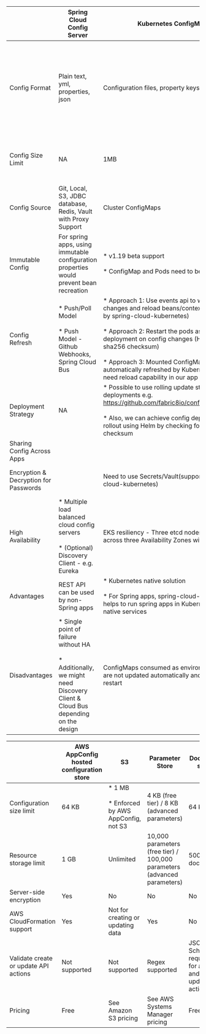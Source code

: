 

| |Spring Cloud Config Server |Kubernetes ConfigMaps |AWS App Config|
|---|---|---|---|
|Config Format |	Plain text, yml, properties, json |	Configuration files, property keys |* YAML, JSON, or text documents in the AWS AppConfig hosted configuration store<br/><br/>* Objects in an Amazon Simple Storage Service (Amazon S3) bucket<br/><br/>* Documents in the Systems Manager document store<br/><br/>* Parameters in Parameter Store |
|Config Size Limit | NA| 1MB| * 4 to 8KB - Parameter Store<br/><br/>* 64KB - Document/AppConfig store<br/><br/>* 1MB - S3|
|Config Source| Git, Local, S3, JDBC database, Redis, Vault with Proxy Support| Cluster ConfigMaps| AppConfig Store, SSM Document Store, Parameter Store, S3|
|Immutable Config|For spring apps, using immutable configuration properties would prevent bean recreation |* v1.19 beta support<br/><br/>* ConfigMap and Pods need to be re-created |For spring apps, using immutable configuration properties would prevent bean recreation|
| Config Refresh|* Push/Poll Model<br/><br/>* Push Model - Github Webhooks, Spring Cloud Bus| * Approach 1: Use events api to watch for changes and reload beans/context (supported by spring-cloud-kubernetes) <br/><br/>* Approach 2: Restart the pods as part of deployment on config changes (Helm using sha256 checksum)<br/><br/>* Approach 3: Mounted ConfigMaps are automatically refreshed by Kubernetes. So, we need reload capability in our app upon change.| Poll model|
| Deployment Strategy|NA | * Possible to use rolling update strategy of deployments e.g. https://github.com/fabric8io/configmapcontroller<br/><br/>* Also, we can achieve config deployment rollout using Helm by checking for sha256 checksum| Linear, Exponential, AllAtOnce, Linear50PercentEvery30Seconds, Canary10Percent20Minutes|
| Sharing Config Across Apps| | | |
| Encryption & Decryption for Passwords||Need to use Secrets/Vault(supported by spring-cloud-kubernetes) |Secrets need to be stored in parameter store. No encryption/decryption feature available as part of config files |
| High Availability| * Multiple load balanced cloud config servers<br/><br/>* (Optional) Discovery Client - e.g. Eureka| EKS resiliency - Three etcd nodes that run across three Availability Zones within a Region| AWS managed|
|Advantages | REST API can be used by non-Spring apps| * Kubernetes native solution<br/><br/>* For Spring apps, spring-cloud-kubernetes helps to run spring apps in Kubernetes using native services| Validation checks, deployment strategy and rollbacks|
|Disadvantages |* Single point of failure without HA<br/><br/>* Additionally, we might need Discovery Client & Cloud Bus depending on the design | ConfigMaps consumed as environment variables are not updated automatically and require a pod restart| AWS managed service|


| |AWS AppConfig hosted configuration store| S3|Parameter Store| Document store| 
|---|---|---|---|---|
|Configuration size limit | 64 KB|* 1 MB<br/><br/>* Enforced by AWS AppConfig, not S3| 4 KB (free tier) / 8 KB (advanced parameters)| 64 KB|
|Resource storage limit | 	1 GB| Unlimited| 10,000 parameters (free tier) / 100,000 parameters (advanced parameters)| 500 documents|
|Server-side encryption | Yes| No| No| No|
|AWS CloudFormation support |Yes |Not for creating or updating data |Yes |No |
|Validate create or update API actions| Not supported| Not supported|Regex supported | JSON Schema required for all put and update API actions|
|Pricing | Free|See Amazon S3 pricing| See AWS Systems Manager pricing|Free|
